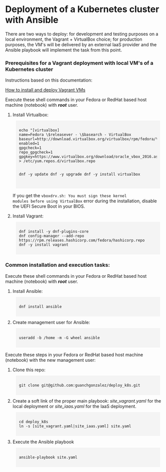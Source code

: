 <!--Repo Readme file in HTML format-->

<h1><b>Deployment of a Kubernetes cluster with Ansible</b></h1>

<p>There are two ways to deploy: for development and testing purposes on a local environment, the Vagrant + VirtualBox choice; for production purposes, the VM's will be delivered by an external IaaS provider and the Ansible playbook will implement the task from this point.</p>

<h3><b>Prerequisites for a Vagrant deployment with local VM's of a Kubernetes cluster</b></h3>

<p>Instructions based on this documentation:</p>
<a href="https://developer.hashicorp.com/vagrant/tutorials/getting-started/getting-started-index" title="Vagrant documentation">How to install and deploy Vagrant VMs</a>

<p>Execute these shell commands in your Fedora or RedHat based host machine (notebook) with <b><i>root</i></b> user.</p>

<ol>

  <li> Install Virtualbox:
    <div style="margin:10px;padding:10px;background-color:#f4f4f4;font-family: 'Courier New', Courier, monospace">
      <pre><code class="language-shell">echo "[virtualbox]
name=Fedora \$releasever - \$basearch - VirtualBox
baseurl=http://download.virtualbox.org/virtualbox/rpm/fedora/\$releasever/\$basearch
enabled=1
gpgcheck=1
repo_gpgcheck=1
gpgkey=https://www.virtualbox.org/download/oracle_vbox_2016.asc" > /etc/yum.repos.d/virtualbox.repo

dnf -y update
dnf -y upgrade
dnf -y install virtualbox</code></pre>
    </div>
    <p>If you get the <code>vboxdrv.sh: You must sign these kernel modules before using VirtualBox</code> error during the installation, disable the UEFI Secure Boot in your BIOS.</p>
  </li>

  <li> Install Vagrant:
    <div style="margin:10px;padding:10px;background-color:#f4f4f4;font-family: 'Courier New', Courier, monospace">
      <pre><code class="language-shell">dnf install -y dnf-plugins-core
dnf config-manager --add-repo https://rpm.releases.hashicorp.com/fedora/hashicorp.repo
dnf -y install vagrant</code></pre>
    </div>
  </li>

</ol>

<h3><b>Common installation and execution tasks:</b></h3>

<p>Execute these shell commands in your Fedora or RedHat based host machine (notebook) with <b><i>root</i></b> user.</p>

<ol>

  <li> Install Ansible:
    <div style="margin:10px;padding:10px;background-color:#f4f4f4;font-family: 'Courier New', Courier, monospace">
      <pre><code class="language-shell">dnf install ansible</code></pre>
    </div>
  </li>

  <li> Create management user for Ansible:
    <div style="margin:10px;padding:10px;background-color:#f4f4f4;font-family: 'Courier New', Courier, monospace">
      <pre><code class="language-shell">useradd -b /home -m -G wheel ansible</code></pre>
    </div>
  </li>

</ol>

<p>Execute these steps in your Fedora or RedHat based host machine (notebook) with the new management user:</p>

<ol>

  <li> Clone this repo:
    <div style="margin:10px;padding:10px;background-color:#f4f4f4;font-family: 'Courier New', Courier, monospace">
      <pre><code class="language-shell">git clone git@github.com:guanchgonzalez/deploy_k8s.git</code></pre>
    </div>
  </li>

  <li> Create a soft link of the proper main playbook: <i>site_vagrant.yaml</i> for the local deployment or <i>site_iaas.yaml</i> for the IaaS deployment.
    <div style="margin:10px;padding:10px;background-color:#f4f4f4;font-family: 'Courier New', Courier, monospace">
      <pre><code class="language-shell">cd deploy_k8s
ln -s [site_vagrant.yaml|site_iaas.yaml] site.yaml</code></pre>
    </div>
  </li>  

  <li> Execute the Ansible playbook
    <div style="margin:10px;padding:10px;background-color:#f4f4f4;font-family: 'Courier New', Courier, monospace">
      <pre><code class="language-shell">ansible-playbook site.yaml</code></pre>
    </div>
  </li>

</ol>

